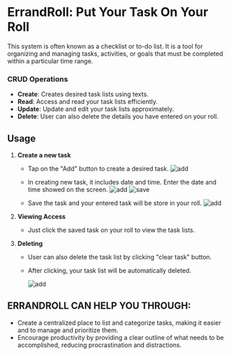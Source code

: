 # ErrandRoll: Put Your Task On Your Roll

This system is often known as a checklist or to-do list. It is a tool for organizing and managing tasks, activities, or goals that must be completed within a particular time range.

### CRUD Operations

- **Create**: Creates desired task lists using texts.
- **Read**: Access and read your task lists efficiently.
- **Update**: Update and edit your task lists approximately.
- **Delete**: User can also delete the details you have entered on your roll.

## Usage

1. **Create a new task**
   - Tap on the "Add" button to create a desired task.
   ![add](https://github.com/PaclibarFE/App/assets/143770244/165cb258-bf54-436d-8803-3a5f7fae7fe2)

   - In creating new task, it includes date and time. Enter the date and time showed on the screen.
   ![add](https://github.com/PaclibarFE/App/assets/143770244/c0124192-8f0a-4eb6-8668-c7c0b413d9bb)
   ![save](https://github.com/PaclibarFE/App/assets/143770244/6c5e5cf9-7ffe-4848-91a2-c43a97722b14)

   - Save the task and your entered task will be store in your roll.
   ![add](https://github.com/PaclibarFE/App/assets/143770244/d414a64b-c323-4c5e-80e3-de9cc2c9c1ef)

2. **Viewing Access**
   - Just click the saved task on your roll to view the task lists.
3. **Deleting**
   - User can also delete the task list by clicking "clear task" button.
   - After clicking, your task list will be automatically deleted.

     ![add](https://github.com/PaclibarFE/App/assets/143770244/40cd0030-2631-44be-8705-13bdeb7a0630)



## ERRANDROLL CAN HELP YOU THROUGH: 
- Create a centralized place to list and categorize tasks, making it easier and to manage and prioritize them.
- Encourage productivity by providing a clear outline of what needs to be accomplished, reducing procrastination and distractions.





